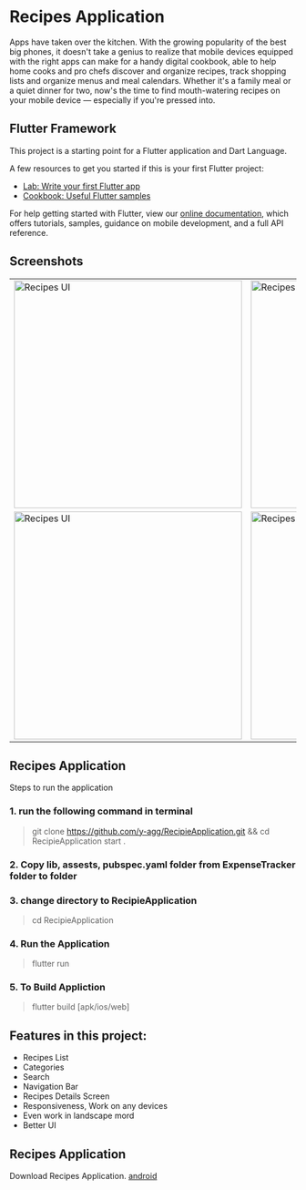 # Recipes Application
Apps have taken over the kitchen. With the growing popularity of the best big phones, it doesn't take a genius to realize that mobile devices equipped with the right apps can make for a handy digital cookbook, able to help home cooks and pro chefs discover and organize recipes, track shopping lists and organize menus and meal calendars. Whether it's a family meal or a quiet dinner for two, now's the time to find mouth-watering recipes on your mobile device — especially if you're pressed into.  

## Flutter Framework 
This project is a starting point for a Flutter application and Dart Language.

A few resources to get you started if this is your first Flutter project:
- [Lab: Write your first Flutter app](https://flutter.dev/docs/get-started/codelab)
- [Cookbook: Useful Flutter samples](https://flutter.dev/docs/cookbook)

For help getting started with Flutter, view our
[online documentation](https://flutter.dev/docs), which offers tutorials,
samples, guidance on mobile development, and a full API reference.

## Screenshots
<table>
 <tr>
   <td> <img src="./Screenshots/flutter_01.png" alt="Recipes UI" width="400"/> </td> 
   <td> <img src="./Screenshots/flutter_02.png" alt="Recipes UI" width="400"/> </td> 
   <td> <img src="./Screenshots/flutter_03.png" alt="Recipes UI" width="400"/> </td> 
 </tr>
 <tr>
   <td> <img src="./Screenshots/flutter_04.png" alt="Recipes UI" width="400"/> </td> 
   <td> <img src="./Screenshots/flutter_05.png" alt="Recipes UI" width="400"/> </td> 
   <td> <img src="./Screenshots/flutter_06.png" alt="Recipes UI" width="400"/> </td> 
 </tr>
</table>

## Recipes Application
Steps to run the application 

### 1. run the following command in terminal 

> git clone https://github.com/y-agg/RecipieApplication.git && cd RecipieApplication
> start .

### 2. Copy lib, assests, pubspec.yaml folder from ExpenseTracker folder to <Your Application Name> folder

### 3. change directory to RecipieApplication
> cd RecipieApplication

### 4. Run the Application
> flutter run 

### 5. To Build Appliction 
> flutter build [apk/ios/web] 


## Features in this project: 

* Recipes List
* Categories
* Search
* Navigation Bar
* Recipes Details Screen
* Responsiveness, Work on any devices 
* Even work in landscape mord
* Better UI


## Recipes Application
Download Recipes Application. [android](./apk/app-release.apk)

